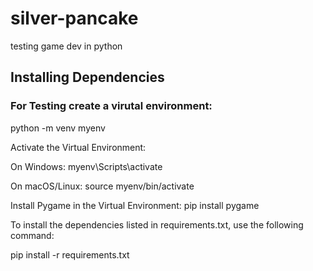 # silver-pancake
testing game dev in python


## Installing Dependencies
### For Testing create a virutal environment:
python -m venv myenv

Activate the Virtual Environment:

On Windows:
myenv\Scripts\activate

On macOS/Linux:
source myenv/bin/activate

Install Pygame in the Virtual Environment:
pip install pygame

To install the dependencies listed in requirements.txt, use the following command:

pip install -r requirements.txt
